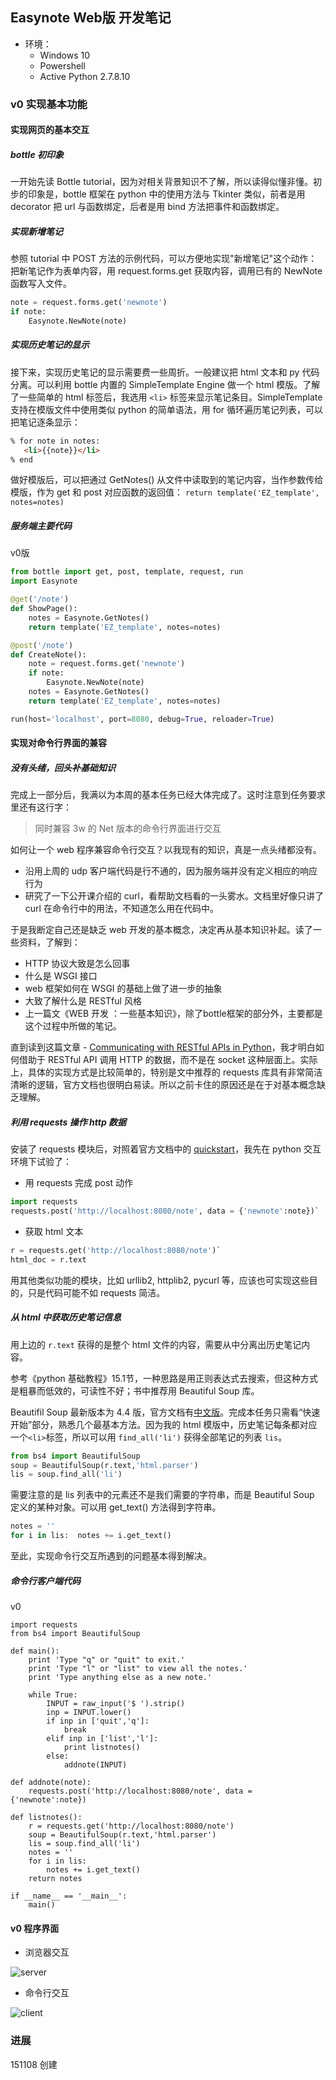 ## Easynote Web版 开发笔记
* 环境：
    * Windows 10
    * Powershell
    * Active Python 2.7.8.10

### v0 实现基本功能
#### 实现网页的基本交互
##### bottle 初印象
一开始先读 Bottle tutorial，因为对相关背景知识不了解，所以读得似懂非懂。初步的印象是，bottle 框架在 python 中的使用方法与 Tkinter 类似，前者是用 decorator 把 url 与函数绑定，后者是用 bind 方法把事件和函数绑定。

##### 实现新增笔记
参照 tutorial 中 POST 方法的示例代码，可以方便地实现"新增笔记"这个动作：把新笔记作为表单内容，用 request.forms.get 获取内容，调用已有的 NewNote 函数写入文件。
```python
note = request.forms.get('newnote')
if note:
    Easynote.NewNote(note)
```

##### 实现历史笔记的显示
接下来，实现历史笔记的显示需要费一些周折。一般建议把 html 文本和 py 代码分离。可以利用 bottle 内置的 SimpleTemplate Engine 做一个 html 模版。了解了一些简单的 html 标签后，我选用 `<li>` 标签来显示笔记条目。SimpleTemplate 支持在模版文件中使用类似 python 的简单语法，用 for 循环遍历笔记列表，可以把笔记逐条显示：
```html
% for note in notes:
   <li>{{note}}</li>
% end
```

做好模版后，可以把通过 GetNotes() 从文件中读取到的笔记内容，当作参数传给模版，作为 get 和 post 对应函数的返回值：
`return template('EZ_template', notes=notes)`

##### 服务端主要代码
v0版
```python
from bottle import get, post, template, request, run
import Easynote

@get('/note')
def ShowPage():
    notes = Easynote.GetNotes()
    return template('EZ_template', notes=notes)

@post('/note')
def CreateNote():
    note = request.forms.get('newnote')
    if note:
        Easynote.NewNote(note)
    notes = Easynote.GetNotes()
    return template('EZ_template', notes=notes)

run(host='localhost', port=8080, debug=True, reloader=True)
```

#### 实现对命令行界面的兼容
##### 没有头绪，回头补基础知识
完成上一部分后，我满以为本周的基本任务已经大体完成了。这时注意到任务要求里还有这行字：
> 同时兼容 3w 的 Net 版本的命令行界面进行交互

如何让一个 web 程序兼容命令行交互？以我现有的知识，真是一点头绪都没有。
* 沿用上周的 udp 客户端代码是行不通的，因为服务端并没有定义相应的响应行为
* 研究了一下公开课介绍的 curl，看帮助文档看的一头雾水。文档里好像只讲了 curl 在命令行中的用法，不知道怎么用在代码中。

于是我断定自己还是缺乏 web 开发的基本概念，决定再从基本知识补起。读了一些资料，了解到：
* HTTP 协议大致是怎么回事
* 什么是 WSGI 接口
* web 框架如何在 WSGI 的基础上做了进一步的抽象
* 大致了解什么是 RESTful 风格
* 上一篇文《WEB 开发 ：一些基本知识》，除了bottle框架的部分外，主要都是这个过程中所做的笔记。

直到读到这篇文章 - [Communicating with RESTful APIs in Python](http://isbullsh.it/2012/06/Rest-api-in-python/)，我才明白如何借助于 RESTful API 调用 HTTP 的数据，而不是在 socket 这种层面上。实际上，具体的实现方式是比较简单的，特别是文中推荐的 requests 库具有非常简洁清晰的逻辑，官方文档也很明白易读。所以之前卡住的原因还是在于对基本概念缺乏理解。

##### 利用 requests 操作 http 数据
安装了 requests 模块后，对照着官方文档中的 [quickstart](http://docs.python-requests.org/en/latest/user/quickstart/)，我先在 python 交互环境下试验了：
* 用 requests 完成 post 动作

```python
import requests
requests.post('http://localhost:8080/note', data = {'newnote':note})`
```

* 获取 html 文本 

```python
r = requests.get('http://localhost:8080/note')`
html_doc = r.text
```

用其他类似功能的模块，比如 urllib2, httplib2, pycurl 等，应该也可实现这些目的，只是代码可能不如 requests 简洁。

##### 从 html 中获取历史笔记信息
用上边的 `r.text` 获得的是整个 html 文件的内容，需要从中分离出历史笔记内容。

参考《python 基础教程》15.1节，一种思路是用正则表达式去搜索，但这种方式是粗暴而低效的，可读性不好；书中推荐用 Beautiful Soup 库。

Beautifil Soup 最新版本为 4.4 版，官方文档有[中文版](http://www.crummy.com/software/BeautifulSoup/bs4/doc.zh/)。完成本任务只需看“快速开始”部分，熟悉几个最基本方法。因为我的 html 模版中，历史笔记每条都对应一个`<li>`标签，所以可以用 `find_all('li')` 获得全部笔记的列表 `lis`。
```python
from bs4 import BeautifulSoup
soup = BeautifulSoup(r.text,'html.parser')
lis = soup.find_all('li')
```

需要注意的是 lis 列表中的元素还不是我们需要的字符串，而是 Beautiful Soup 定义的某种对象。可以用 get_text() 方法得到字符串。
```python
notes = ''
for i in lis:  notes += i.get_text()
```

至此，实现命令行交互所遇到的问题基本得到解决。

##### 命令行客户端代码
v0
```
import requests
from bs4 import BeautifulSoup

def main():
    print 'Type "q" or "quit" to exit.'
    print 'Type "l" or "list" to view all the notes.'
    print 'Type anything else as a new note.'

    while True:
        INPUT = raw_input('$ ').strip()
        inp = INPUT.lower()
        if inp in ['quit','q']:
            break
        elif inp in ['list','l']:
            print listnotes()
        else:
            addnote(INPUT)

def addnote(note):
    requests.post('http://localhost:8080/note', data = {'newnote':note})

def listnotes():
    r = requests.get('http://localhost:8080/note')
    soup = BeautifulSoup(r.text,'html.parser')
    lis = soup.find_all('li')
    notes = ''
    for i in lis:
        notes += i.get_text()
    return notes

if __name__ == '__main__':
    main()
```

#### v0 程序界面
* 浏览器交互

![server](../_src/om2py4w/4wex0/snapshot-4wex0-web-v0.png)

* 命令行交互

![client](../_src/om2py4w/4wex0/snapshot-4wex0-cli-v0.png)

### 进展

151108 创建
